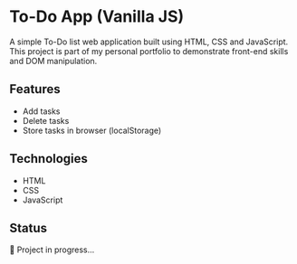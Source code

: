 # To-Do App (Vanilla JS)

A simple To-Do list web application built using HTML, CSS and JavaScript.  
This project is part of my personal portfolio to demonstrate front-end skills and DOM manipulation.

## Features
- Add tasks
- Delete tasks
- Store tasks in browser (localStorage)

## Technologies
- HTML
- CSS
- JavaScript

## Status
🚧 Project in progress...
